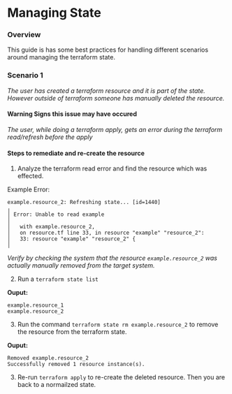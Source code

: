 # Managing State

### Overview

This guide is has some best practices for handling different scenarios around managing the terraform state. 

### Scenario 1

*The user has created a terraform resource and it is part of the state. However outside of terraform someone has manually deleted the resource.*

#### **Warning Signs this issue may have occured**

*The user, while doing a terraform apply, gets an error during the terraform read/refresh before the apply*

#### **Steps to remediate and re-create the resource**

1. Analyze the terraform read error and find the resource which was effected. 

Example Error: 
```
example.resource_2: Refreshing state... [id=1440]
╷
│ Error: Unable to read example
│
│   with example.resource_2,
│   on resource.tf line 33, in resource "example" "resource_2":
│   33: resource "example" "resource_2" {
│
```

*Verify by checking the system that the resource `example.resource_2` was actually manually removed from the target system.*

2. Run a `terraform state list`

**Ouput:**
```
example.resource_1
example.resource_2
```

3. Run the command `terraform state rm example.resource_2` to remove the resource from the terraform state. 

**Ouput:**
```
Removed example.resource_2
Successfully removed 1 resource instance(s).
```

3. Re-run `terraform apply` to re-create the deleted resource. Then you are back to a normailzed state.
